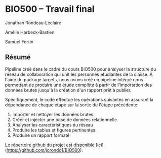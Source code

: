 # BIO500 – Travail final

Jonathan Rondeau-Leclaire

Amélie Harbeck-Bastien

Samuel Fortin

## Résumé
Pipeline créé dans le cadre du cours BIO500 pour analyser la structure du réseau de collaboration qui unit les personnes étudiantes de la classe. À l'aide du package targets, nous avons créé un pipeline intégré nous permettant de produire une étude complète à partir de l'importation des données brutes jusqu'à la création d'un rapport prêt à publier.

Spécifiquement, le code effectue les opérations suivantes en assurant la dépendance de chaque étape sur la sortie de l'étape précédente:

1. Importer et nettoyer les données brutes
2. Créer et injecter une base de données relationnelle
3. Analyser les caractéristiques du réseau
4. Produire les tables et figures pertinentes
5. Produire un rapport formaté

Le répertoire github du projet est disponible [ici] (https://github.com/jorondo1/BIO500). 